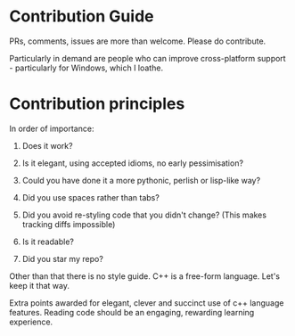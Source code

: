 # Contribution Guide

PRs, comments, issues are more than welcome. Please do contribute.

Particularly in demand are people who can improve cross-platform support - particularly for Windows, which I loathe.

# Contribution principles

In order of importance:

1. Does it work?

2. Is it elegant, using accepted idioms, no early pessimisation?

3. Could you have done it a more pythonic, perlish or lisp-like way?

4. Did you use spaces rather than tabs?

5. Did you avoid re-styling code that you didn't change? (This makes tracking diffs impossible)

6. Is it readable?

7. Did you star my repo?

Other than that there is no style guide. C++ is a free-form language. Let's keep it that way.

Extra points awarded for elegant, clever and succinct use of c++ language features. Reading code should be an 
engaging, rewarding learning experience.
  